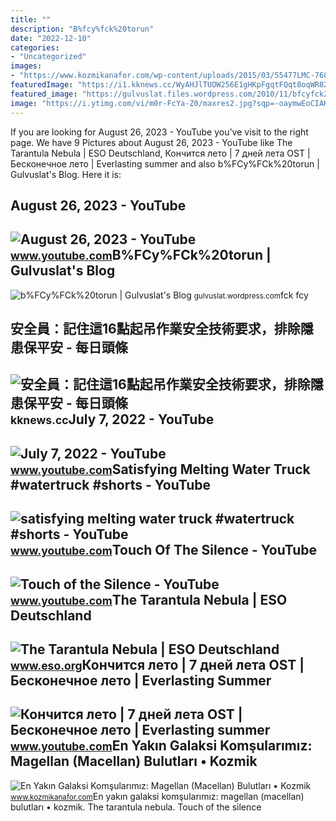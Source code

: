 ```yaml
---
title: ""
description: "B%fcy%fck%20torun"
date: "2022-12-10"
categories:
- "Uncategorized"
images:
- "https://www.kozmikanafor.com/wp-content/uploads/2015/03/55477LMC-768x438.jpg"
featuredImage: "https://i1.kknews.cc/WyAHJlTUOW256E1gHKpFgqtFQqt8oqWR82R_fcYA4PdnGTMeNdQ4behaXi2l/0.jpg"
featured_image: "https://gulvuslat.files.wordpress.com/2010/11/bfcyfck20torun.jpg"
image: "https://i.ytimg.com/vi/m0r-FcYa-Z0/maxres2.jpg?sqp=-oaymwEoCIAKENAF8quKqQMcGADwAQH4Ac4FgAKACooCDAgAEAEYZSBfKCgwDw==&amp;rs=AOn4CLARGiQtdtLXqEDmc4Tb0hax5NY8Jg"
---
```


If you are looking for August 26, 2023 - YouTube you've visit to the right page. We have 9 Pictures about August 26, 2023 - YouTube like The Tarantula Nebula | ESO Deutschland, Кончится лето | 7 дней лета OST | Бесконечное лето | Everlasting summer and also b%FCy%FCk%20torun | Gulvuslat's Blog. Here it is:

August 26, 2023 - YouTube
-------------------------

 ![August 26, 2023 - YouTube](https://i.ytimg.com/vi/ZEKQ680y6-w/maxres2.jpg?sqp=-oaymwEoCIAKENAF8quKqQMcGADwAQH4AbYIgAKAD4oCDAgAEAEYZSA5KH8wDw==&rs=AOn4CLDc65fti5WI16LtTQdrzhn_R-FcYA) <small>www.youtube.com</small>B%FCy%FCk%20torun | Gulvuslat's Blog
------------------------------------

 ![b%FCy%FCk%20torun | Gulvuslat's Blog](https://gulvuslat.files.wordpress.com/2010/11/bfcyfck20torun.jpg) <small>gulvuslat.wordpress.com</small>fck fcy

安全員：記住這16點起吊作業安全技術要求，排除隱患保平安 - 每日頭條
-----------------------------------

 ![安全員：記住這16點起吊作業安全技術要求，排除隱患保平安 - 每日頭條](https://i1.kknews.cc/WyAHJlTUOW256E1gHKpFgqtFQqt8oqWR82R_fcYA4PdnGTMeNdQ4behaXi2l/0.jpg) <small>kknews.cc</small>July 7, 2022 - YouTube
----------------------

 ![July 7, 2022 - YouTube](https://i.ytimg.com/vi/EmnGMIJCpnY/maxres2.jpg?sqp=-oaymwEoCIAKENAF8quKqQMcGADwAQH4AZQDgALQBYoCDAgAEAEYfyAmKBwwDw==&rs=AOn4CLDP-kSHrFjtubbdVwtR_Qb5r_fcyA) <small>www.youtube.com</small>Satisfying Melting Water Truck #watertruck #shorts - YouTube
------------------------------------------------------------

 ![satisfying melting water truck #watertruck #shorts - YouTube](https://i.ytimg.com/vi/m0r-FcYa-Z0/maxres2.jpg?sqp=-oaymwEoCIAKENAF8quKqQMcGADwAQH4Ac4FgAKACooCDAgAEAEYZSBfKCgwDw==&rs=AOn4CLARGiQtdtLXqEDmc4Tb0hax5NY8Jg) <small>www.youtube.com</small>Touch Of The Silence - YouTube
------------------------------

 ![Touch of the Silence - YouTube](https://i.ytimg.com/vi/8r_FcYa6CJg/maxresdefault.jpg) <small>www.youtube.com</small>The Tarantula Nebula | ESO Deutschland
--------------------------------------

 ![The Tarantula Nebula | ESO Deutschland](http://cdn.eso.org/images/screen/tarantula.jpg) <small>www.eso.org</small>Кончится лето | 7 дней лета OST | Бесконечное лето | Everlasting Summer
-----------------------------------------------------------------------

 ![Кончится лето | 7 дней лета OST | Бесконечное лето | Everlasting summer](https://i.ytimg.com/vi/CICd7r_fCyA/maxresdefault.jpg) <small>www.youtube.com</small>En Yakın Galaksi Komşularımız: Magellan (Macellan) Bulutları • Kozmik
---------------------------------------------------------------------

 ![En Yakın Galaksi Komşularımız: Magellan (Macellan) Bulutları • Kozmik](https://www.kozmikanafor.com/wp-content/uploads/2015/03/55477LMC-768x438.jpg) <small>www.kozmikanafor.com</small>En yakın galaksi komşularımız: magellan (macellan) bulutları • kozmik. The tarantula nebula. Touch of the silence
